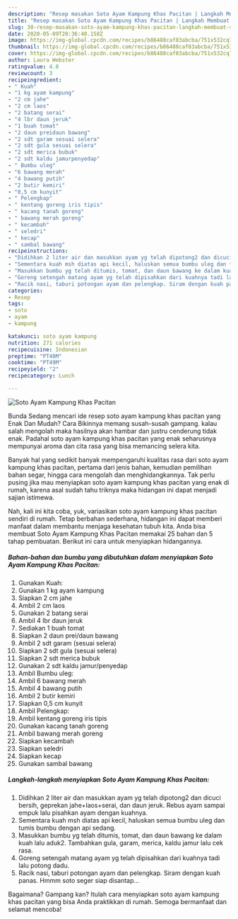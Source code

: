 ```yaml
---
description: "Resep masakan Soto Ayam Kampung Khas Pacitan | Langkah Membuat Soto Ayam Kampung Khas Pacitan Yang Bisa Manjain Lidah"
title: "Resep masakan Soto Ayam Kampung Khas Pacitan | Langkah Membuat Soto Ayam Kampung Khas Pacitan Yang Bisa Manjain Lidah"
slug: 38-resep-masakan-soto-ayam-kampung-khas-pacitan-langkah-membuat-soto-ayam-kampung-khas-pacitan-yang-bisa-manjain-lidah
date: 2020-05-09T20:36:40.158Z
image: https://img-global.cpcdn.com/recipes/b86488caf83abcba/751x532cq70/soto-ayam-kampung-khas-pacitan-foto-resep-utama.jpg
thumbnail: https://img-global.cpcdn.com/recipes/b86488caf83abcba/751x532cq70/soto-ayam-kampung-khas-pacitan-foto-resep-utama.jpg
cover: https://img-global.cpcdn.com/recipes/b86488caf83abcba/751x532cq70/soto-ayam-kampung-khas-pacitan-foto-resep-utama.jpg
author: Laura Webster
ratingvalue: 4.8
reviewcount: 3
recipeingredient:
- " Kuah"
- "1 kg ayam kampung"
- "2 cm jahe"
- "2 cm laos"
- "2 batang serai"
- "4 lbr daun jeruk"
- "1 buah tomat"
- "2 daun preidaun bawang"
- "2 sdt garam sesuai selera"
- "2 sdt gula sesuai selera"
- "2 sdt merica bubuk"
- "2 sdt kaldu jamurpenyedap"
- " Bumbu uleg"
- "6 bawang merah"
- "4 bawang putih"
- "2 butir kemiri"
- "0,5 cm kunyit"
- " Pelengkap"
- " kentang goreng iris tipis"
- " kacang tanah goreng"
- " bawang merah goreng"
- " kecambah"
- " seledri"
- " kecap"
- " sambal bawang"
recipeinstructions:
- "Didihkan 2 liter air dan masukkan ayam yg telah dipotong2 dan dicuci bersih, geprekan jahe+laos+serai, dan daun jeruk. Rebus ayam sampai empuk lalu pisahkan ayam dengan kuahnya."
- "Sementara kuah msh diatas api kecil, haluskan semua bumbu uleg dan tumis bumbu dengan api sedang."
- "Masukkan bumbu yg telah ditumis, tomat, dan daun bawang ke dalam kuah lalu aduk2. Tambahkan gula, garam, merica, kaldu jamur lalu cek rasa."
- "Goreng setengah matang ayam yg telah dipisahkan dari kuahnya tadi lalu potong dadu."
- "Racik nasi, taburi potongan ayam dan pelengkap. Siram dengan kuah panas. Hmmm soto seger siap disantap..."
categories:
- Resep
tags:
- soto
- ayam
- kampung

katakunci: soto ayam kampung 
nutrition: 271 calories
recipecuisine: Indonesian
preptime: "PT40M"
cooktime: "PT49M"
recipeyield: "2"
recipecategory: Lunch

---
```



![Soto Ayam Kampung Khas Pacitan](https://img-global.cpcdn.com/recipes/b86488caf83abcba/751x532cq70/soto-ayam-kampung-khas-pacitan-foto-resep-utama.jpg)

Bunda Sedang mencari ide resep soto ayam kampung khas pacitan yang Enak Dan Mudah? Cara Bikinnya memang susah-susah gampang. kalau salah mengolah maka hasilnya akan hambar dan justru cenderung tidak enak. Padahal soto ayam kampung khas pacitan yang enak seharusnya mempunyai aroma dan cita rasa yang bisa memancing selera kita.

Banyak hal yang sedikit banyak mempengaruhi kualitas rasa dari soto ayam kampung khas pacitan, pertama dari jenis bahan, kemudian pemilihan bahan segar, hingga cara mengolah dan menghidangkannya. Tak perlu pusing jika mau menyiapkan soto ayam kampung khas pacitan yang enak di rumah, karena asal sudah tahu triknya maka hidangan ini dapat menjadi sajian istimewa.




Nah, kali ini kita coba, yuk, variasikan soto ayam kampung khas pacitan sendiri di rumah. Tetap berbahan sederhana, hidangan ini dapat memberi manfaat dalam membantu menjaga kesehatan tubuh kita. Anda bisa membuat Soto Ayam Kampung Khas Pacitan memakai 25 bahan dan 5 tahap pembuatan. Berikut ini cara untuk menyiapkan hidangannya.

<!--inarticleads1-->

##### Bahan-bahan dan bumbu yang dibutuhkan dalam menyiapkan Soto Ayam Kampung Khas Pacitan:

1. Gunakan  Kuah:
1. Gunakan 1 kg ayam kampung
1. Siapkan 2 cm jahe
1. Ambil 2 cm laos
1. Gunakan 2 batang serai
1. Ambil 4 lbr daun jeruk
1. Sediakan 1 buah tomat
1. Siapkan 2 daun prei/daun bawang
1. Ambil 2 sdt garam (sesuai selera)
1. Siapkan 2 sdt gula (sesuai selera)
1. Siapkan 2 sdt merica bubuk
1. Gunakan 2 sdt kaldu jamur/penyedap
1. Ambil  Bumbu uleg:
1. Ambil 6 bawang merah
1. Ambil 4 bawang putih
1. Ambil 2 butir kemiri
1. Siapkan 0,5 cm kunyit
1. Ambil  Pelengkap:
1. Ambil  kentang goreng iris tipis
1. Gunakan  kacang tanah goreng
1. Ambil  bawang merah goreng
1. Siapkan  kecambah
1. Siapkan  seledri
1. Siapkan  kecap
1. Gunakan  sambal bawang




<!--inarticleads2-->

##### Langkah-langkah menyiapkan Soto Ayam Kampung Khas Pacitan:

1. Didihkan 2 liter air dan masukkan ayam yg telah dipotong2 dan dicuci bersih, geprekan jahe+laos+serai, dan daun jeruk. Rebus ayam sampai empuk lalu pisahkan ayam dengan kuahnya.
1. Sementara kuah msh diatas api kecil, haluskan semua bumbu uleg dan tumis bumbu dengan api sedang.
1. Masukkan bumbu yg telah ditumis, tomat, dan daun bawang ke dalam kuah lalu aduk2. Tambahkan gula, garam, merica, kaldu jamur lalu cek rasa.
1. Goreng setengah matang ayam yg telah dipisahkan dari kuahnya tadi lalu potong dadu.
1. Racik nasi, taburi potongan ayam dan pelengkap. Siram dengan kuah panas. Hmmm soto seger siap disantap...




Bagaimana? Gampang kan? Itulah cara menyiapkan soto ayam kampung khas pacitan yang bisa Anda praktikkan di rumah. Semoga bermanfaat dan selamat mencoba!
